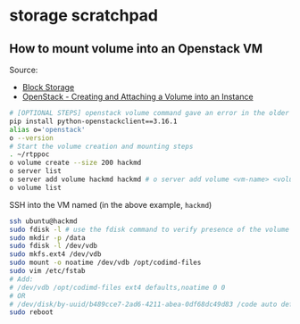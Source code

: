 # storage scratchpad

## How to mount volume into an Openstack VM

Source: 
- [Block Storage](https://docs.openstack.org/mitaka/install-guide-ubuntu/launch-instance-cinder.html)
- [OpenStack - Creating and Attaching a Volume into an Instance](http://www.darwinbiler.com/openstack-creating-and-attaching-a-volume-into-an-instance/)

```bash
# [OPTIONAL STEPS] openstack volume command gave an error in the older version
pip install python-openstackclient==3.16.1 
alias o='openstack'
o --version
# Start the volume creation and mounting steps
. ~/rtppoc
o volume create --size 200 hackmd
o server list
o server add volume hackmd hackmd # o server add volume <vm-name> <volume-name>
o volume list
```

SSH into the VM named <vm-instance-name> (in the above example, `hackmd`)

```bash
ssh ubuntu@hackmd
sudo fdisk -l # use the fdisk command to verify presence of the volume as the /dev/vdb block storage device
sudo mkdir -p /data
sudo fdisk -l /dev/vdb
sudo mkfs.ext4 /dev/vdb
sudo mount -o noatime /dev/vdb /opt/codimd-files
sudo vim /etc/fstab
# Add: 
# /dev/vdb /opt/codimd-files ext4 defaults,noatime 0 0
# OR
# /dev/disk/by-uuid/b489cce7-2ad6-4211-abea-0df68dc49d83 /code auto defaults,nofail 0 0
sudo reboot
```



